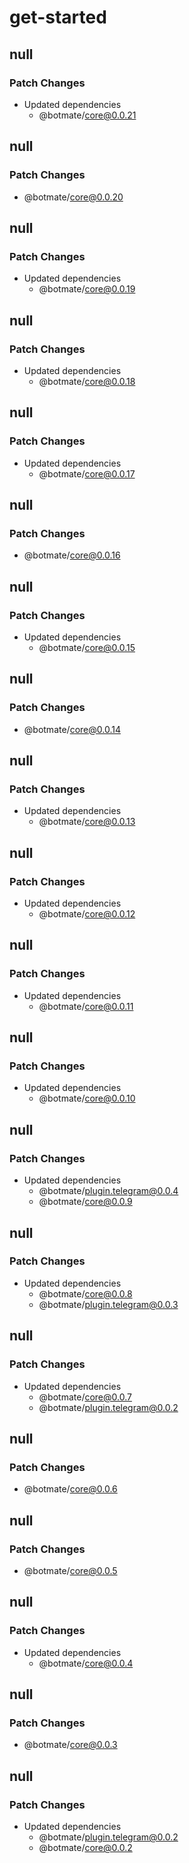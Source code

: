 # get-started

## null

### Patch Changes

- Updated dependencies
  - @botmate/core@0.0.21

## null

### Patch Changes

- @botmate/core@0.0.20

## null

### Patch Changes

- Updated dependencies
  - @botmate/core@0.0.19

## null

### Patch Changes

- Updated dependencies
  - @botmate/core@0.0.18

## null

### Patch Changes

- Updated dependencies
  - @botmate/core@0.0.17

## null

### Patch Changes

- @botmate/core@0.0.16

## null

### Patch Changes

- Updated dependencies
  - @botmate/core@0.0.15

## null

### Patch Changes

- @botmate/core@0.0.14

## null

### Patch Changes

- Updated dependencies
  - @botmate/core@0.0.13

## null

### Patch Changes

- Updated dependencies
  - @botmate/core@0.0.12

## null

### Patch Changes

- Updated dependencies
  - @botmate/core@0.0.11

## null

### Patch Changes

- Updated dependencies
  - @botmate/core@0.0.10

## null

### Patch Changes

- Updated dependencies
  - @botmate/plugin.telegram@0.0.4
  - @botmate/core@0.0.9

## null

### Patch Changes

- Updated dependencies
  - @botmate/core@0.0.8
  - @botmate/plugin.telegram@0.0.3

## null

### Patch Changes

- Updated dependencies
  - @botmate/core@0.0.7
  - @botmate/plugin.telegram@0.0.2

## null

### Patch Changes

- @botmate/core@0.0.6

## null

### Patch Changes

- @botmate/core@0.0.5

## null

### Patch Changes

- Updated dependencies
  - @botmate/core@0.0.4

## null

### Patch Changes

- @botmate/core@0.0.3

## null

### Patch Changes

- Updated dependencies
  - @botmate/plugin.telegram@0.0.2
  - @botmate/core@0.0.2
